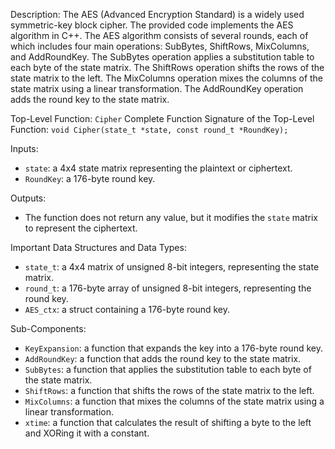Description:
The AES (Advanced Encryption Standard) is a widely used symmetric-key block cipher. The provided code implements the AES algorithm in C++. The AES algorithm consists of several rounds, each of which includes four main operations: SubBytes, ShiftRows, MixColumns, and AddRoundKey. The SubBytes operation applies a substitution table to each byte of the state matrix. The ShiftRows operation shifts the rows of the state matrix to the left. The MixColumns operation mixes the columns of the state matrix using a linear transformation. The AddRoundKey operation adds the round key to the state matrix.

Top-Level Function: `Cipher`
Complete Function Signature of the Top-Level Function: `void Cipher(state_t *state, const round_t *RoundKey);`

Inputs:
- `state`: a 4x4 state matrix representing the plaintext or ciphertext.
- `RoundKey`: a 176-byte round key.

Outputs:
- The function does not return any value, but it modifies the `state` matrix to represent the ciphertext.

Important Data Structures and Data Types:
- `state_t`: a 4x4 matrix of unsigned 8-bit integers, representing the state matrix.
- `round_t`: a 176-byte array of unsigned 8-bit integers, representing the round key.
- `AES_ctx`: a struct containing a 176-byte round key.

Sub-Components:
- `KeyExpansion`: a function that expands the key into a 176-byte round key.
- `AddRoundKey`: a function that adds the round key to the state matrix.
- `SubBytes`: a function that applies the substitution table to each byte of the state matrix.
- `ShiftRows`: a function that shifts the rows of the state matrix to the left.
- `MixColumns`: a function that mixes the columns of the state matrix using a linear transformation.
- `xtime`: a function that calculates the result of shifting a byte to the left and XORing it with a constant.